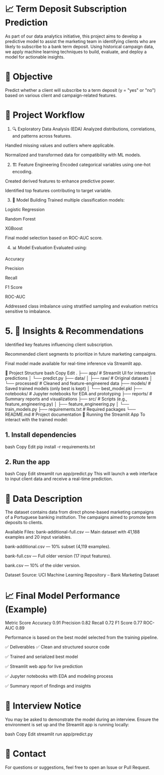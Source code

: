# 📈 Term Deposit Subscription Prediction
As part of our data analytics initiative, this project aims to develop a predictive model to assist the marketing team in identifying clients who are likely to subscribe to a bank term deposit. Using historical campaign data, we apply machine learning techniques to build, evaluate, and deploy a model for actionable insights.

# 🎯 Objective
Predict whether a client will subscribe to a term deposit (y = "yes" or "no") based on various client and campaign-related features.

# 🧠 Project Workflow
1. 🔍 Exploratory Data Analysis (EDA)
Analyzed distributions, correlations, and patterns across features.

Handled missing values and outliers where applicable.

Normalized and transformed data for compatibility with ML models.

2. 🏗️ Feature Engineering
Encoded categorical variables using one-hot encoding.

Created derived features to enhance predictive power.

Identified top features contributing to target variable.

3. 🤖 Model Building
Trained multiple classification models:

Logistic Regression

Random Forest

XGBoost

Final model selection based on ROC-AUC score.

4. 📊 Model Evaluation
Evaluated using:

Accuracy

Precision

Recall

F1 Score

ROC-AUC

Addressed class imbalance using stratified sampling and evaluation metrics sensitive to imbalance.

# 5. 📣 Insights & Recommendations
Identified key features influencing client subscription.

Recommended client segments to prioritize in future marketing campaigns.

Final model made available for real-time inference via Streamlit app.

📂 Project Structure
bash
Copy
Edit
.
├── app/                    # Streamlit UI for interactive predictions
│   └── predict.py
├── data/
│   ├── raw/                # Original datasets
│   └── processed/          # Cleaned and feature-engineered data
├── models/                 # Saved trained models (only best is kept)
│   └── best_model.pkl
├── notebooks/              # Jupyter notebooks for EDA and prototyping
├── reports/                # Summary reports and visualizations
├── src/                    # Scripts (e.g., feature_engineering.py)
│   ├── feature_engineering.py
│   └── train_models.py
├── requirements.txt        # Required packages
└── README.md               # Project documentation
🚀 Running the Streamlit App
To interact with the trained model:

## 1. Install dependencies
bash
Copy
Edit
pip install -r requirements.txt
## 2. Run the app
bash
Copy
Edit
streamlit run app/predict.py
This will launch a web interface to input client data and receive a real-time prediction.

# 🧾 Data Description
The dataset contains data from direct phone-based marketing campaigns of a Portuguese banking institution. The campaigns aimed to promote term deposits to clients.

Available Files:
bank-additional-full.csv — Main dataset with 41,188 examples and 20 input variables.

bank-additional.csv — 10% subset (4,119 examples).

bank-full.csv — Full older version (17 input features).

bank.csv — 10% of the older version.

Dataset Source: UCI Machine Learning Repository – Bank Marketing Dataset

# 📈 Final Model Performance (Example)
Metric	Score
Accuracy	0.91
Precision	0.82
Recall	0.72
F1 Score	0.77
ROC-AUC	0.89

Performance is based on the best model selected from the training pipeline.

✅ Deliverables
✅ Clean and structured source code

✅ Trained and serialized best model

✅ Streamlit web app for live prediction

✅ Jupyter notebooks with EDA and modeling process

✅ Summary report of findings and insights

# 💬 Interview Notice
You may be asked to demonstrate the model during an interview. Ensure the environment is set up and the Streamlit app is running locally:

bash
Copy
Edit
streamlit run app/predict.py
# 📌 Contact
For questions or suggestions, feel free to open an Issue or Pull Request.

